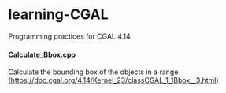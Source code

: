 # learning-CGAL
Programming practices for CGAL 4.14
#### Calculate_Bbox.cpp
Calculate the bounding box of the objects in a range
(https://doc.cgal.org/4.14/Kernel_23/classCGAL_1_1Bbox__3.html)


